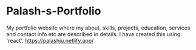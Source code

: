# Palash-s-Portfolio
My portfolio website where my about, skills, projects, education, services and contact info etc are described in details. I have created this using 'react'.
https://palashju.netlify.app/
